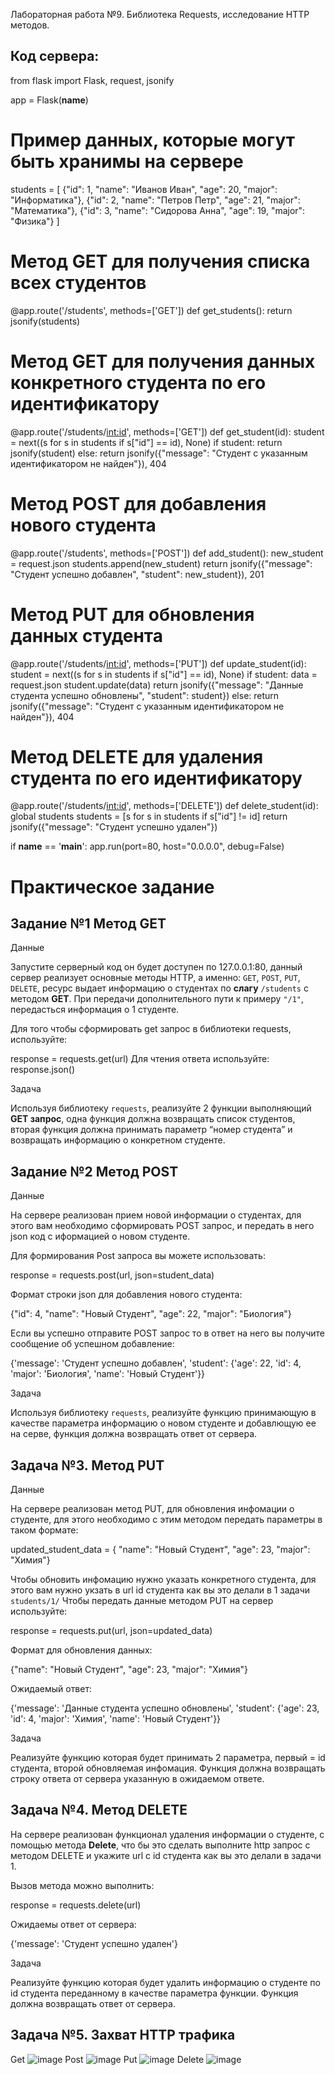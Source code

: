 Лабораторная работа №9. Библиотека Requests, исследование HTTP методов.  

## Код сервера:  
from flask import Flask, request, jsonify

app = Flask(__name__)

# Пример данных, которые могут быть хранимы на сервере
students = [
    {"id": 1, "name": "Иванов Иван", "age": 20, "major": "Информатика"},
    {"id": 2, "name": "Петров Петр", "age": 21, "major": "Математика"},
    {"id": 3, "name": "Сидорова Анна", "age": 19, "major": "Физика"}
]

# Метод GET для получения списка всех студентов


@app.route('/students', methods=['GET'])
def get_students():
    return jsonify(students)

# Метод GET для получения данных конкретного студента по его идентификатору


@app.route('/students/<int:id>', methods=['GET'])
def get_student(id):
    student = next((s for s in students if s["id"] == id), None)
    if student:
        return jsonify(student)
    else:
        return jsonify({"message": "Студент с указанным идентификатором не найден"}), 404

# Метод POST для добавления нового студента


@app.route('/students', methods=['POST'])
def add_student():
    new_student = request.json
    students.append(new_student)
    return jsonify({"message": "Студент успешно добавлен", "student": new_student}), 201

# Метод PUT для обновления данных студента


@app.route('/students/<int:id>', methods=['PUT'])
def update_student(id):
    student = next((s for s in students if s["id"] == id), None)
    if student:
        data = request.json
        student.update(data)
        return jsonify({"message": "Данные студента успешно обновлены", "student": student})
    else:
        return jsonify({"message": "Студент с указанным идентификатором не найден"}), 404

# Метод DELETE для удаления студента по его идентификатору


@app.route('/students/<int:id>', methods=['DELETE'])
def delete_student(id):
    global students
    students = [s for s in students if s["id"] != id]
    return jsonify({"message": "Студент успешно удален"})


if __name__ == '__main__':
    app.run(port=80, host="0.0.0.0", debug=False)

# Практическое задание
## Задание №1 Метод GET

Данные  

Запустите серверный код он будет доступен по 127.0.0.1:80, данный сервер реализует основные методы HTTP, а именно: `GET`, `POST`, `PUT`, `DELETE`, ресурс выдает информацию о студентах по **слагу** `/students` с методом **GET**. При передачи дополнительного пути к примеру `"/1"`, передасться информация о 1 студенте.  

Для того чтобы сформировать get запрос в библиотеки requests, используйте:  

response = requests.get(url)
Для чтения ответа используйте:
response.json()

Задача  

Используя библиотеку `requests`, реализуйте 2 функции выполняющий **GET запрос**, одна функция должна возвращать список студентов, вторая функция должна принимать параметр “номер студента” и возвращать информацию о конкретном студенте.  

## Задание №2 Метод POST

Данные  

На сервере реализован прием новой информации о студентах, для этого вам необходимо сформировать POST запрос, и передать в него json код с иформацией о новом студенте.  

Для формирования Post запроса вы можете использовать:  

response = requests.post(url, json=student_data)

Формат строки json для добавления нового студента:  

{"id": 4, "name": "Новый Студент", "age": 22, "major": "Биология"}

Если вы успешно отправите POST запрос то в ответ на него вы получите сообщение об успешном добавление:  

{'message': 'Студент успешно добавлен', 'student': {'age': 22, 'id': 4, 'major': 'Биология', 'name': 'Новый Студент'}}

Задача  

Используя библиотеку `requests`, реализуйте функцию принимающую в качестве параметра информацию о новом студенте и добавлющую ее на серве, функция должна возвращать ответ от сервера.

## Задача №3. Метод PUT

Данные  

На сервере реализован метод PUT, для обновления инфомации о студенте, для этого необходимо с этим методом передать параметры в таком формате:  

updated_student_data = {
        "name": "Новый Студент", "age": 23, "major": "Химия"}

Чтобы обновить инфомацию нужно указать конкретного студента, для этого вам нужно укзать в url id студента как вы это делали в 1 задачи `students/1/`
Чтобы передать данные методом PUT на сервер используйте:  

response = requests.put(url, json=updated_data)

Формат для обновления данных:  

{"name": "Новый Студент", "age": 23, "major": "Химия"}

Ожидаемый ответ:  

{'message': 'Данные студента успешно обновлены', 'student': {'age': 23, 'id': 4, 'major': 'Химия', 'name': 'Новый Студент'}}

Задача  

Реализуйте функцию которая будет принимать 2 параметра, первый = id студента, второй обновляемая инфомация. Функция должна возвращать строку ответа от сервера указанную в ожидаемом ответе.  

## Задача №4. Метод DELETE

На сервере реализован функционал удаления информации о студенте, с помощью метода **Delete**, что бы это сделать выполните http запрос с методом DELETE и укажите url с id студента как вы это делали в задачи 1.  

Вызов метода можно выполнить:  

response = requests.delete(url)

Ожидаемы ответ от сервера:  

{'message': 'Студент успешно удален'}

Задача  

Реализуйте функцию которая будет удалить информацию о студенте по id студента переданному в качестве параметра функции. Функция должна возвращать ответ от сервера.  

## Задача №5. Захват HTTP трафика

Get
![image](https://github.com/rabbitwhoi/Python/assets/151567849/772c0a5d-2ef5-4bba-ac77-29bc9c3a6b06)
Post
![image](https://github.com/rabbitwhoi/Python/assets/151567849/bf855796-29ad-4da2-9b84-adaa8f54e571)
Put
![image](https://github.com/rabbitwhoi/Python/assets/151567849/a86f36df-5f95-4f1f-8d36-70438193d6af)
Delete
![image](https://github.com/rabbitwhoi/Python/assets/151567849/28527d67-ab31-4428-9058-d013efd3c9ad)


















